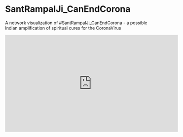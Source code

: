 # SantRampalJi_CanEndCorona
A network visualization of #SantRampalJi_CanEndCorona - a possible Indian amplification of spiritual cures for the CoronaVirus

<iframe width="560" height="315" src="https://www.youtube-nocookie.com/embed/vyLgCyUlHo8" frameborder="0" allow="accelerometer; autoplay; encrypted-media; gyroscope; picture-in-picture" allowfullscreen></iframe>

